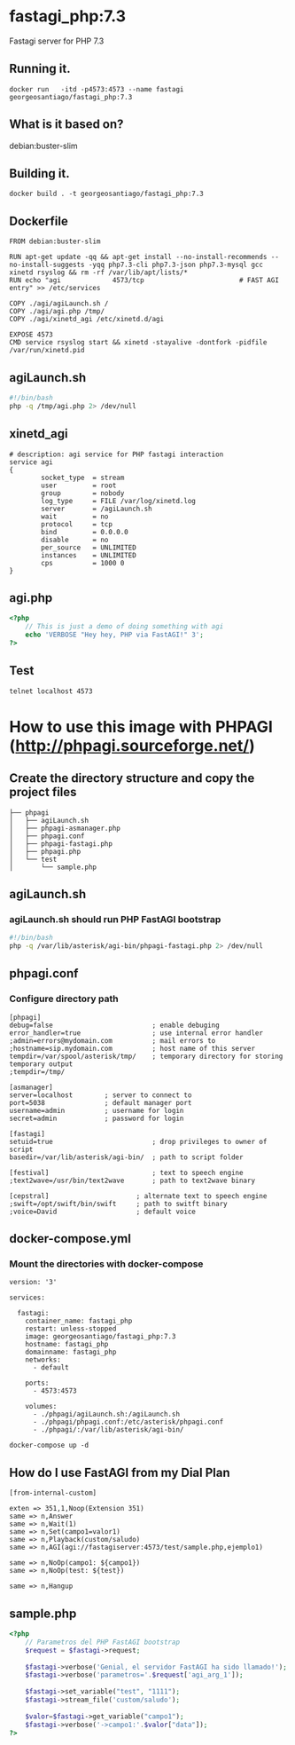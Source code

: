 # fastagi_php:7.3

Fastagi server for PHP 7.3

## Running it.

```docker
docker run   -itd -p4573:4573 --name fastagi  georgeosantiago/fastagi_php:7.3
```
## What is it based on?

debian:buster-slim

## Building it.

```docker
docker build . -t georgeosantiago/fastagi_php:7.3
```
## Dockerfile

```docker
FROM debian:buster-slim

RUN apt-get update -qq && apt-get install --no-install-recommends --no-install-suggests -yqq php7.3-cli php7.3-json php7.3-mysql gcc xinetd rsyslog && rm -rf /var/lib/apt/lists/*
RUN echo "agi             4573/tcp                        # FAST AGI entry" >> /etc/services

COPY ./agi/agiLaunch.sh /
COPY ./agi/agi.php /tmp/
COPY ./agi/xinetd_agi /etc/xinetd.d/agi

EXPOSE 4573
CMD service rsyslog start && xinetd -stayalive -dontfork -pidfile /var/run/xinetd.pid
```
## agiLaunch.sh

```bash
#!/bin/bash
php -q /tmp/agi.php 2> /dev/null
```
## xinetd_agi

```docker
# description: agi service for PHP fastagi interaction
service agi
{
        socket_type  = stream
        user         = root
        group        = nobody
        log_type     = FILE /var/log/xinetd.log
        server       = /agiLaunch.sh
        wait         = no
        protocol     = tcp
        bind         = 0.0.0.0
        disable      = no
        per_source   = UNLIMITED
        instances    = UNLIMITED
        cps          = 1000 0
}
```
## agi.php

```php
<?php
	// This is just a demo of doing something with agi
	echo 'VERBOSE "Hey hey, PHP via FastAGI!" 3';
?>
```
## Test

```cmd
telnet localhost 4573
```

# How to use this image with PHPAGI (http://phpagi.sourceforge.net/)

## Create the directory structure and copy the project files

```text
├── phpagi
│   ├── agiLaunch.sh
│   ├── phpagi-asmanager.php
│   ├── phpagi.conf
│   ├── phpagi-fastagi.php
│   ├── phpagi.php
│   └── test
│       └── sample.php
```

## agiLaunch.sh

### agiLaunch.sh should run PHP FastAGI bootstrap

```bash
#!/bin/bash
php -q /var/lib/asterisk/agi-bin/phpagi-fastagi.php 2> /dev/null
```

## phpagi.conf

### Configure directory path 

```text
[phpagi]
debug=false							; enable debuging
error_handler=true					; use internal error handler
;admin=errors@mydomain.com			; mail errors to
;hostname=sip.mydomain.com			; host name of this server
tempdir=/var/spool/asterisk/tmp/	; temporary directory for storing temporary output
;tempdir=/tmp/

[asmanager]
server=localhost		; server to connect to
port=5038				; default manager port
username=admin			; username for login
secret=admin			; password for login

[fastagi]
setuid=true							; drop privileges to owner of script
basedir=/var/lib/asterisk/agi-bin/	; path to script folder

[festival]							; text to speech engine
;text2wave=/usr/bin/text2wave		; path to text2wave binary

[cepstral]						; alternate text to speech engine
;swift=/opt/swift/bin/swift		; path to switft binary
;voice=David					; default voice
```

## docker-compose.yml 

### Mount the directories with docker-compose

```text
version: '3'
 
services:
    
  fastagi:
    container_name: fastagi_php    
    restart: unless-stopped
    image: georgeosantiago/fastagi_php:7.3
    hostname: fastagi_php
    domainname: fastagi_php
    networks:
      - default
      
    ports:
      - 4573:4573
      
    volumes:
      - ./phpagi/agiLaunch.sh:/agiLaunch.sh      
      - ./phpagi/phpagi.conf:/etc/asterisk/phpagi.conf      
      - ./phpagi/:/var/lib/asterisk/agi-bin/      
```

```docker
docker-compose up -d
```

## How do I use FastAGI from my Dial Plan

```text
[from-internal-custom]	

exten => 351,1,Noop(Extension 351)
same => n,Answer
same => n,Wait(1)
same => n,Set(campo1=valor1)
same => n,Playback(custom/saludo)
same => n,AGI(agi://fastagiserver:4573/test/sample.php,ejemplo1)

same => n,NoOp(campo1: ${campo1})
same => n,NoOp(test: ${test})

same => n,Hangup
```

## sample.php

```php
<?php
	// Parametros del PHP FastAGI bootstrap
	$request = $fastagi->request;
		
	$fastagi->verbose('Genial, el servidor FastAGI ha sido llamado!');	
	$fastagi->verbose('parametros='.$request['agi_arg_1']);
		
	$fastagi->set_variable("test", "1111");
	$fastagi->stream_file('custom/saludo');
	
	$valor=$fastagi->get_variable("campo1");
	$fastagi->verbose('->campo1:'.$valor["data"]);	
?>
```